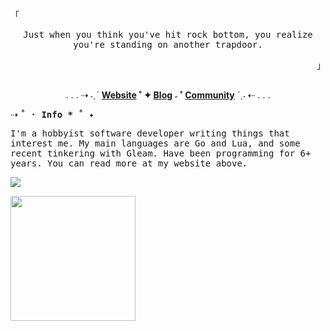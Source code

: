 ##

<!--<img src="https://safe.kashima.moe/geajomx5q8m3.jpg">-->

<p align='left'><samp>「</samp></p>
<p align='center'><samp>Just when you think you've hit rock bottom, you realize you're standing on another trapdoor.<samp></p>
<p align='right'><samp>」</samp></p>

##

<div align="center">
  <p>
    . . . ⇢ ˗ˏˋ
    <strong>
    <a href='https://sammyette.party'>Website</a> ˚ ✦
    <a href='https://sammyette.party/blog'>Blog</a> ˗ ˚
    <a href='https://discord.gg/3PDdcQz'>Community</a>
  </strong>ˋˏ˗ ⇠  . . .
  </p>
</div>

<p>⇢ <samp><strong>˚ · Info * ˚ ✦</strong></samp></p>

<samp>I'm a hobbyist software developer writing things that interest me. My main languages are Go and Lua, and some recent tinkering with Gleam.
Have been programming for 6+ years. You can read more at my website above.</samp>

![](https://komarev.com/ghpvc/?username=TorchedSammy&color=ff69b4)

<a href='https://one-among.us'><img width=200 src='https://one-among.us/banner.png'></img></a>
